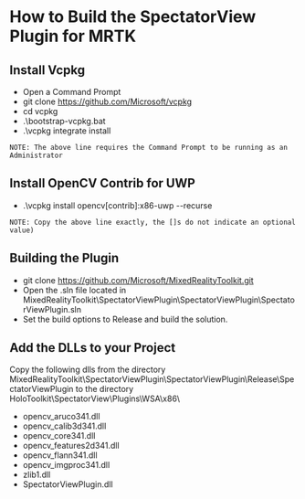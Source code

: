 # How to Build the SpectatorView Plugin for MRTK

## Install Vcpkg
- Open a Command Prompt
- git clone https://github.com/Microsoft/vcpkg
- cd vcpkg
- .\bootstrap-vcpkg.bat
- .\vcpkg integrate install
```
NOTE: The above line requires the Command Prompt to be running as an Administrator
```

## Install OpenCV Contrib for UWP
- .\vcpkg install opencv[contrib]:x86-uwp --recurse 
```
NOTE: Copy the above line exactly, the []s do not indicate an optional value)
```

## Building the Plugin
- git clone https://github.com/Microsoft/MixedRealityToolkit.git
- Open the .sln file located in MixedRealityToolkit\SpectatorViewPlugin\SpectatorViewPlugin\SpectatorViewPlugin.sln
- Set the build options to Release and build the solution.

## Add the DLLs to your Project
Copy the following dlls from the directory MixedRealityToolkit\SpectatorViewPlugin\SpectatorViewPlugin\Release\SpectatorViewPlugin to the directory HoloToolkit\SpectatorView\Plugins\WSA\x86\
- opencv_aruco341.dll
- opencv_calib3d341.dll
- opencv_core341.dll
- opencv_features2d341.dll
- opencv_flann341.dll
- opencv_imgproc341.dll
- zlib1.dll
- SpectatorViewPlugin.dll